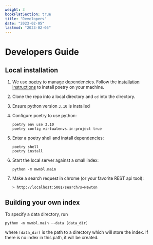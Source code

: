 ```yaml
---
weight: 3
bookFlatSection: true
title: "Developers"
date: "2023-02-05"
lastmod: "2023-02-05"
---
```


# Developers Guide

## Local installation

1. We use [poetry](https://python-poetry.org/) to manage
dependencies. Follow the [installation
instructions](https://python-poetry.org/docs/#installation) to install
poetry on your machine.

2. Clone the repo into a local directory and `cd` into the directory.

3. Ensure python version `3.10` is installed
   
4. Configure poetry to use python:
	```
	poetry env use 3.10
    poetry config virtualenvs.in-project true
	```

5. Enter a poetry shell and install dependencies:
	```
	poetry shell
	poetry install
	```

6. Start the local server against a small index:
	```
	python -m mwmbl.main
	```

7. Make a search request in chrome (or your favorite REST api tool):
   ```
   > http://localhost:5001/search?s=Newton
   ```


## Building your own index

To specify a data directory, run
```
python -m mwmbl.main --data [data_dir]
```
where `[data_dir]` is the path to a directory which will store the
index. If there is no index in this path, it will be created.


